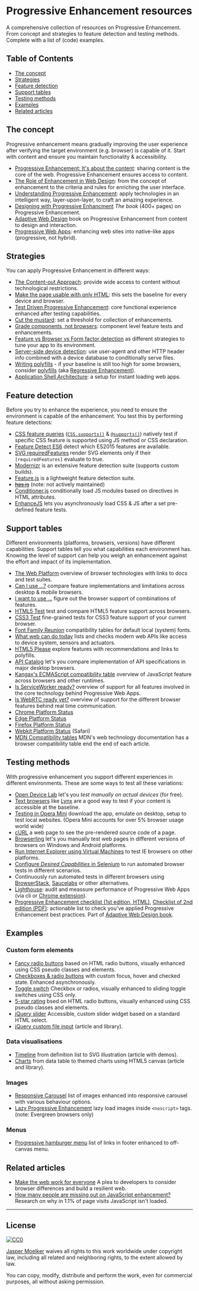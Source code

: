# Progressive Enhancement resources

A comprehensive collection of resources on Progressive Enhancement. From concept and strategies to feature detection and testing methods. Complete with a list of (code) examples.


## Table of Contents

* [The concept](#the-concept)
* [Strategies](#strategies)
* [Feature detection](#feature-detection)
* [Support tables](#support-tables)
* [Testing methods](#testing-methods)
* [Examples](#examples)
* [Related articles](#related-articles)


## The concept

Progressive enhancement means gradually improving the user experience after verifying the target environment (e.g. browser) is capable of it. Start with content and ensure you maintain functionality & accessibility.

* [Progressive Enhancement: It's about the content](http://cognition.happycog.com/article/progressive-enhancement-its-about-the-content): sharing content is the core of the web. Progressive Enhancement ensures access to content.
* [The Role of Enhancement in Web Design](https://www.nngroup.com/articles/enhancement/): from the concept of enhancement to the criteria and rules for enriching the user interface.
* [Understanding Progressive Enhancement](http://alistapart.com/article/understandingprogressiveenhancement): apply technologies in an intelligent way, layer-upon-layer, to craft an amazing experience.
* [Designing with Progressive Enhancment](https://www.filamentgroup.com/dwpe/) *The book* (400+ pages) on Progressive Enhancement.
* [Adaptive Web Design](http://adaptivewebdesign.info/2nd-edition/) book on Progressive Enhancement from content to design and interaction.
* [Progressive Web Apps](https://infrequently.org/2015/06/progressive-apps-escaping-tabs-without-losing-our-soul/): enhancing web sites into native-like apps (progressive, not hybrid).


## Strategies

You can apply Progressive Enhancement in different ways:

* [The Content-out Approach](https://articles.uie.com/progressive_enhancement/): provide wide access to content without technological restrictions.
* [Make the page usable with only HTML](https://www.gov.uk/service-manual/technology/using-progressive-enhancement#make-the-page-usable-with-only-html): this sets the baseline for every device and browser.
* [Test Driven Progressive Enhancement](http://alistapart.com/article/testdriven): core functional experience enhanced after testing capabilities.
* [Cut the mustard](http://responsivenews.co.uk/post/18948466399/cutting-the-mustard): set a threshold for collection of enhancements.
* [Grade components, not browsers](https://www.filamentgroup.com/lab/grade-the-components.html
): component level feature tests and enhancements.
* [Feature vs Browser vs Form factor detection](http://www.html5rocks.com/en/tutorials/detection/) as different strategies to tune your app to its environment.
* [Server-side device detection](https://www.smashingmagazine.com/2014/07/server-side-device-detection-with-javascript/): use user-agent and other HTTP header info combined with a device database to conditionally serve files.
* [Writing polyfills](https://addyosmani.com/blog/writing-polyfills/) - if your baseline is still too high for some browsers, consider [polyfills](https://remysharp.com/2010/10/08/what-is-a-polyfill) (aka [Regressive Enhancement](https://twitter.com/SlexAxton/status/25600963629)).
* [Application Shell Architecture](https://medium.com/google-developers/instant-loading-web-apps-with-an-application-shell-architecture-7c0c2f10c73): a setup for instant loading web apps.


## Feature detection

Before you try to enhance the experience, you need to ensure the environment is capable of the enhancement. You test this by performing feature detections:

* [CSS feature queries](https://www.sitepoint.com/an-introduction-to-css-supports-rule-feature-queries/) ([`CSS.supports()`](https://developer.mozilla.org/en/docs/Web/API/CSS/supports) & [`@supports()`](https://developer.mozilla.org/en-US/docs/Web/CSS/@supports)) natively test if specific CSS feature is supported using JS method or CSS declaration.
* [Feature Detect ES6](https://www.npmjs.com/package/feature-detect-es6) detect which ES2015 features are available.
* [SVG requiredFeatures](https://developer.mozilla.org/en-US/docs/Web/SVG/Attribute/requiredFeatures) render SVG elements only if their `[requiredFeatures]` evaluate to true.
* [Modernizr](https://modernizr.com/) is an extensive feature detection suite (supports custom builds).
* [Feature.js](http://featurejs.com/) is a lightweight feature detection suite.
* ~~[has.js](https://github.com/phiggins42/has.js)~~ (note: not actively maintained)
* [Conditioner.js](http://conditionerjs.com/) conditionally load JS modules based on directives in HTML attributes.
* [EnhanceJS](https://www.filamentgroup.com/lab/introducing-enhancejs-smarter-safer-apply-progressive-enhancement.html) lets you asynchronously load CSS & JS after a set pre-defined feature tests.


## Support tables

Different environments (platforms, browsers, versions) have different capabilities. Support tables tell you what capabilities each environment has. Knowing the level of support can help you weigh an enhancement against the effort and impact of its implementation.

* [The Web Platform](https://platform.html5.org/) overview of browser technologies with links to docs and test suites.
* [Can I use ...?](http://caniuse.com/) compare feature implementations and limitations across desktop & mobile browsers.
* [I want to use ...](http://www.iwanttouse.com/) figure out the browser support of combinations of features.
* [HTML5 Test](http://html5test.com/) test and compare HTML5 feature support across browsers.
* [CSS3 Test](http://css3test.com/) fine-grained tests for CSS3 feature support of your current browser.
* [Font Family Reunion](http://fontfamily.io/) compatibility tables for default local (system) fonts.
* [What web can do today](https://whatwebcando.today/) lists and checks modern web APIs like access to device system, sensors and actuators.
* [HTML5 Please](http://html5please.com/) explore features with recommendations and links to polyfills.
* [API Catalog](https://developer.microsoft.com/en-us/microsoft-edge/platform/catalog/) let's you compare implementation of API specifications in major desktop browsers.
* [Kangax's ECMAScript compatibility table](http://kangax.github.io/compat-table/) overview of JavaScript feature across browsers and other runtimes.
* [Is ServiceWorker ready?](https://jakearchibald.github.io/isserviceworkerready/) overview of support for all features involved in the core technology behind Progressive Web Apps.
* [Is WebRTC ready yet?](http://iswebrtcreadyyet.com/) overview of support for the different browser features behind real time communication. 
* [Chrome Platform Status](https://www.chromestatus.com/features)
* [Edge Platform Status](https://developer.microsoft.com/en-us/microsoft-edge/platform/status/)
* [Firefox Platform Status](https://platform-status.mozilla.org/)
* [Webkit Platform Status](https://webkit.org/status/) (Safari)
* [MDN Compatibility tables](https://developer.mozilla.org/en-US/docs/MDN/Contribute/Structures/Compatibility_tables) MDN's web technology documentation has a browser compatibility table end the end of each article. 


## Testing methods

With progressive enhancement you support different experiences in different environments. These are some ways to test all these variations:

* [Open Device Lab](https://opendevicelab.com/) let's you *test manually on actual devices* (for free).
* [Text browsers](https://en.wikipedia.org/wiki/Text-based_web_browser) like [Lynx](http://lynx.browser.org/) are a good way to test if your content is accessible at the baseline.
* [Testing in Opera Mini](https://dev.opera.com/articles/making-sites-work-opera-mini/#testing-in-opera-mini) download the app, emulate on desktop, setup to test local websites. (Opera Mini accounts for over 5% browser usage world wide)
* [cURL](https://curl.haxx.se/docs/manual.html) a web page to see the pre-rendered source code of a page.
* [Browserling](https://www.browserling.com/) let's you manually test web pages in different versions of browsers on Windows and Android platforms.
* [Run Internet Explorer using Virtual Machines](https://developer.microsoft.com/en-us/microsoft-edge/tools/vms/mac/) to test IE browsers on other platforms.
* [Configure *Desired Capabilities* in Selenium](https://github.com/SeleniumHQ/selenium/wiki/DesiredCapabilities) to run automated browser tests in different scenarios.
* Continuously run automated tests in different browsers using [BrowserStack](https://www.browserstack.com/), [Saucelabs](https://saucelabs.com/) or other alternatives.
* [Lighthouse](https://github.com/GoogleChrome/lighthouse): audit and meassure performance of Progressive Web Apps (via cli or [Chrome extension](https://chrome.google.com/webstore/detail/lighthouse/blipmdconlkpinefehnmjammfjpmpbjk)).
* [Progressive Enhancement checklist (1st edition, HTML)](http://adaptivewebdesign.info/1st-edition/read/chapter-6.html#the-progressive-enhancement-checklist), [Checklist of 2nd edition (PDF)](http://adaptivewebdesign.info/2nd-edition/checklist.pdf): actionable list to check you've applied Progressive Enhancement best practices. Part of [Adaptive Web Design book](http://adaptivewebdesign.info/).


## Examples

### Custom form elements

* [Fancy radio buttons](https://www.sitepoint.com/replacing-radio-buttons-without-replacing-radio-buttons/) based on HTML radio buttons, visually enhanced using CSS pseudo classes and elements.
* [Checkboxes & radio buttons](https://www.filamentgroup.com/dwpe/checkbox-radiobutton/) with custom focus, hover and checked state. Enhanced asynchronously.
* [Toggle switch](https://ghinda.net/css-toggle-switch/) Checkbox or radios, visually enhanced to sliding toggle switches using CSS only.
* [5-star rating](http://lea.verou.me/2011/08/accessible-star-rating-widget-with-pure-css/) bsed on HTML radio buttons, visually enhanced using CSS pseudo classes and elements.
* [jQuery slider](https://github.com/filamentgroup/jQuery-Slider) Accessible, custom slider widget based on a standard HTML select.
* [jQuery custom file input](https://www.filamentgroup.com/lab/jquery-custom-file-input-book-designing-with-progressive-enhancement.html) (article and library).

### Data visualisations

* [Timeline](https://css-tricks.com/progressive-enhancement-data-visualizations/) from definition list to SVG illustration (article with demos).
* [Charts](https://www.filamentgroup.com/lab/update-to-jquery-visualize-accessible-charts-with-html5-from-designing-with.html) from data table to themed charts using HTML5 canvas (article and library).

### Images

* [Responsive Carousel](http://filamentgroup.github.io/responsive-carousel/test/functional/fade-auto.html) list of images enhanced into responsive carousel with various behaviour options.
* [Lazy Progressive Enhancement](https://github.com/tvler/lazy-progressive-enhancement) lazy load images inside `<noscript>` tags. (note: Evergreen browsers only)


### Menus

* [Progressive hamburger menu](http://heydonworks.com/practical_aria_examples/#hamburger) list of links in footer enhanced to off-canvas menu.


## Related articles

* [Make the web work for everyone](https://hacks.mozilla.org/2016/07/make-the-web-work-for-everyone/) A plea to developers to consider browser differences and build a resilient web.
* [How many people are missing out on JavaScript enhancement?](https://gds.blog.gov.uk/2013/10/21/how-many-people-are-missing-out-on-javascript-enhancement/) Research on why in 1.1% of page visits JavaScript isn't loaded. 

---

## License

[![CC0](http://mirrors.creativecommons.org/presskit/buttons/88x31/svg/cc-zero.svg)](https://creativecommons.org/publicdomain/zero/1.0/)

[Jasper Moelker](https://twitter.com/jbmoelker) waives all rights to this work worldwide under copyright law, including all related and neighboring rights, to the extent allowed by law.

You can copy, modify, distribute and perform the work, even for commercial purposes, all without asking permission.
